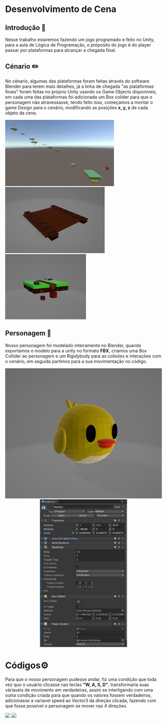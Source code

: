 # Desenvolvimento de Cena
 
## Introdução 📔
Nesse trabalho estaremos fazendo um jogo programado e feito no Unity, para a aula de Lógica de Programação, o próposito do jogo é do player passar por plataformas para alcançar a chegada final.


## Cénario ✏️
No cénario, algumas das plataformas foram feitas através do software Blender para terem mais detalhes, já a linha de chegada "as plataformas finais" foram feitas no próprio Unity usando os Game Objects disponiveis, em cada uma das plataformas foi adicionada um Box colider para que o personagem não atravessasse, tendo feito isso, começamos a montar o game Design para o cenário, modificando as posições <strong> x, y, z</strong> de cada objeto da cena.
<div>
 <img src="img/Cenário.jpg" width="350">
 <img src="img/Plataforma_madeira.jpg" width="320">
 <img src="img/Plataforma_terra.jpg" width="260">
</div>

## Personagem  🐤
Nosso personagem foi modelado inteiramente no Blender, quando exportamos o modelo para a unity no formato <strong>FBX</strong>, criamos uma Box Collider ao personagem e um Rigidybody para as colisões e interações com o cenário, em seguida partimos para a sua movimentação no código.

<center>
 <div>
  <img src="img/Personagem.jpg" width="590">
  <img src="img/Configuração_Personagem.jpg" width="280">
 </div>
</center>

# Códigos⚙️
Para que o nosso personagem pudesse andar, fiz uma condição que toda vez quo o usuário clicasse nas teclas <strong>"W, A, S, D"</strong>, transformaria suas váriaveis de movimento em verdadeiras, assim se interligando com uma outra condição criada para que quando os valores fossem verdadeiros, adicionasse a variavel speed ao Vector3 da direção clicada, fazendo com que fosse possível o personagem se mover nas 4 direções.

<div>
 <img src="img/Código2.jpg" width="340">
 <img src="img/Código1.jpg" width="380">
</div>

